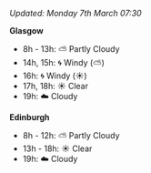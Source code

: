 *Updated: Monday 7th March 07:30*

**Glasgow**

* 8h - 13h: :partly_sunny: Partly Cloudy
* 14h, 15h: :cyclone: Windy (:partly_sunny:)
* 16h: :cyclone: Windy (:sunny:)
* 17h, 18h: :sunny: Clear
* 19h: :cloud: Cloudy

**Edinburgh**

* 8h - 12h: :partly_sunny: Partly Cloudy
* 13h - 18h: :sunny: Clear
* 19h: :cloud: Cloudy
